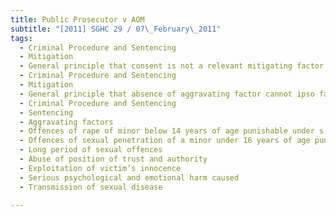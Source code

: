 ```yaml
---
title: Public Prosecutor v AOM 
subtitle: "[2011] SGHC 29 / 07\_February\_2011"
tags:
  - Criminal Procedure and Sentencing
  - Mitigation
  - General principle that consent is not a relevant mitigating factor for offences of statutory rape and sexual penetration of a minor
  - Criminal Procedure and Sentencing
  - Mitigation
  - General principle that absence of aggravating factor cannot ipso facto constitute a mitigating factor
  - Criminal Procedure and Sentencing
  - Sentencing
  - Aggravating factors
  - Offences of rape of minor below 14 years of age punishable under s 376(1) of the Penal Code (1985 Rev Ed) and s 375(2) of the Penal Code (2008 Rev Ed)
  - Offences of sexual penetration of a minor under 16 years of age punishable under s 376A(2) of the Penal Code (2008 Rev Ed)
  - Long period of sexual offences
  - Abuse of position of trust and authority
  - Exploitation of victim’s innocence
  - Serious psychological and emotional harm caused
  - Transmission of sexual disease

---
```


